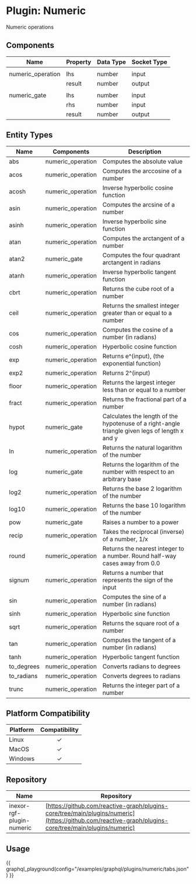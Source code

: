 # Plugin: Numeric

Numeric operations

## Components

| Name              | Property | Data Type | Socket Type |
|-------------------|----------|-----------|-------------|
|                   |
| numeric_operation | lhs      | number    | input       |
|                   | result   | number    | output      |
|                   |
| numeric_gate      | lhs      | number    | input       |
|                   | rhs      | number    | input       |
|                   | result   | number    | output      |

## Entity Types

| Name       | Components        | Description                                                                                    |
|------------|-------------------|------------------------------------------------------------------------------------------------|
| abs        | numeric_operation | Computes the absolute value                                                                    |
| acos       | numeric_operation | Computes the arccosine of a number                                                             |
| acosh      | numeric_operation | Inverse hyperbolic cosine function                                                             |
| asin       | numeric_operation | Computes the arcsine of a number                                                               |
| asinh      | numeric_operation | Inverse hyperbolic sine function                                                               |
| atan       | numeric_operation | Computes the arctangent of a number                                                            |
| atan2      | numeric_gate      | Computes the four quadrant arctangent in radians                                               |
| atanh      | numeric_operation | Inverse hyperbolic tangent function                                                            |
| cbrt       | numeric_operation | Returns the cube root of a number                                                              |
| ceil       | numeric_operation | Returns the smallest integer greater than or equal to a number                                 |
| cos        | numeric_operation | Computes the cosine of a number (in radians)                                                   |
| cosh       | numeric_operation | Hyperbolic cosine function                                                                     |
| exp        | numeric_operation | Returns e^(input), (the exponential function)                                                  |
| exp2       | numeric_operation | Returns 2^(input)                                                                              |
| floor      | numeric_operation | Returns the largest integer less than or equal to a number                                     |
| fract      | numeric_operation | Returns the fractional part of a number                                                        |
| hypot      | numeric_gate      | Calculates the length of the hypotenuse of a right-angle triangle given legs of length x and y |
| ln         | numeric_operation | Returns the natural logarithm of the number                                                    |
| log        | numeric_gate      | Returns the logarithm of the number with respect to an arbitrary base                          |
| log2       | numeric_operation | Returns the base 2 logarithm of the number                                                     |
| log10      | numeric_operation | Returns the base 10 logarithm of the number                                                    |
| pow        | numeric_gate      | Raises a number to a power                                                                     |
| recip      | numeric_operation | Takes the reciprocal (inverse) of a number, 1/x                                                |
| round      | numeric_operation | Returns the nearest integer to a number. Round half-way cases away from 0.0                    |
| signum     | numeric_operation | Returns a number that represents the sign of the input                                         |
| sin        | numeric_operation | Computes the sine of a number (in radians)                                                     |
| sinh       | numeric_operation | Hyperbolic sine function                                                                       |
| sqrt       | numeric_operation | Returns the square root of a number                                                            |
| tan        | numeric_operation | Computes the tangent of a number (in radians)                                                  |
| tanh       | numeric_operation | Hyperbolic tangent function                                                                    |
| to_degrees | numeric_operation | Converts radians to degrees                                                                    |
| to_radians | numeric_operation | Converts degrees to radians                                                                    |
| trunc      | numeric_operation | Returns the integer part of a number                                                           |

## Platform Compatibility

| Platform | Compatibility |
|----------|:-------------:|
| Linux    |       ✓       |
| MacOS    |       ✓       |
| Windows  |       ✓       |

## Repository

| Name                      | Repository                                                                                                                                           |
|---------------------------|------------------------------------------------------------------------------------------------------------------------------------------------------|
| inexor-rgf-plugin-numeric | [https://github.com/reactive-graph/plugins-core/tree/main/plugins/numeric](https://github.com/reactive-graph/plugins-core/tree/main/plugins/numeric) |

## Usage

{{ graphql_playground(config="/examples/graphql/plugins/numeric/tabs.json") }}
